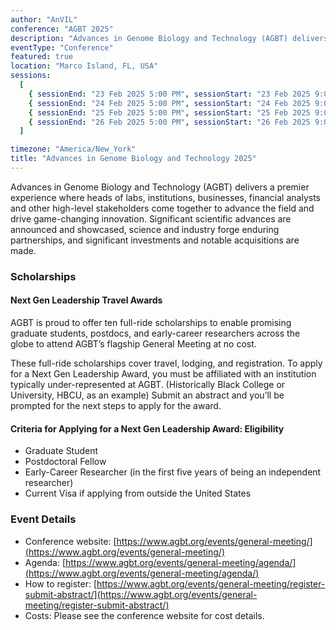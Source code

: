 ```yaml
---
author: "AnVIL"
conference: "AGBT 2025"
description: "Advances in Genome Biology and Technology (AGBT) delivers a premier experience where heads of labs, institutions, businesses, financial analysts and other high-level stakeholders come together to advance the field and drive game-changing innovation."
eventType: "Conference"
featured: true
location: "Marco Island, FL, USA"
sessions:
  [
    { sessionEnd: "23 Feb 2025 5:00 PM", sessionStart: "23 Feb 2025 9:00 AM" },
    { sessionEnd: "24 Feb 2025 5:00 PM", sessionStart: "24 Feb 2025 9:00 AM" },
    { sessionEnd: "25 Feb 2025 5:00 PM", sessionStart: "25 Feb 2025 9:00 AM" },
    { sessionEnd: "26 Feb 2025 5:00 PM", sessionStart: "26 Feb 2025 9:00 AM" },
  ]

timezone: "America/New_York"
title: "Advances in Genome Biology and Technology 2025"
---
```


<event-hero></event-hero>

Advances in Genome Biology and Technology (AGBT) delivers a premier experience where heads of labs, institutions, businesses, financial analysts and other high-level stakeholders come together to advance the field and drive game-changing innovation. Significant scientific advances are announced and showcased, science and industry forge enduring partnerships, and significant investments and notable acquisitions are made.

### Scholarships

#### Next Gen Leadership Travel Awards

AGBT is proud to offer ten full-ride scholarships to enable promising graduate students, postdocs, and early-career researchers across the globe to attend AGBT’s flagship General Meeting at no cost.

These full-ride scholarships cover travel, lodging, and registration. To apply for a Next Gen Leadership Award, you must be affiliated with an institution typically under-represented at AGBT. (Historically Black College or University, HBCU, as an example) Submit an abstract and you’ll be prompted for the next steps to apply for the award.

#### Criteria for Applying for a Next Gen Leadership Award: Eligibility

- Graduate Student
- Postdoctoral Fellow
- Early-Career Researcher (in the first five years of being an independent researcher)
- Current Visa if applying from outside the United States

### Event Details

- Conference website: [https://www.agbt.org/events/general-meeting/](https://www.agbt.org/events/general-meeting/)
- Agenda: [https://www.agbt.org/events/general-meeting/agenda/](https://www.agbt.org/events/general-meeting/agenda/)
- How to register: [https://www.agbt.org/events/general-meeting/register-submit-abstract/](https://www.agbt.org/events/general-meeting/register-submit-abstract/)
- Costs: Please see the conference website for cost details.
